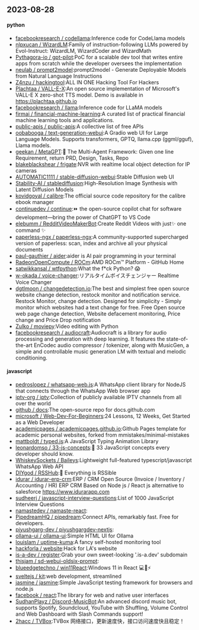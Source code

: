 ## 2023-08-28

#### python
* [facebookresearch / codellama](https://github.com/facebookresearch/codellama):Inference code for CodeLlama models
* [nlpxucan / WizardLM](https://github.com/nlpxucan/WizardLM):Family of instruction-following LLMs powered by Evol-Instruct: WizardLM, WizardCoder and WizardMath
* [Pythagora-io / gpt-pilot](https://github.com/Pythagora-io/gpt-pilot):PoC for a scalable dev tool that writes entire apps from scratch while the developer oversees the implementation
* [neulab / prompt2model](https://github.com/neulab/prompt2model):prompt2model - Generate Deployable Models from Natural Language Instructions
* [Z4nzu / hackingtool](https://github.com/Z4nzu/hackingtool):ALL IN ONE Hacking Tool For Hackers
* [Plachtaa / VALL-E-X](https://github.com/Plachtaa/VALL-E-X):An open source implementation of Microsoft's VALL-E X zero-shot TTS model. Demo is available in https://plachtaa.github.io
* [facebookresearch / llama](https://github.com/facebookresearch/llama):Inference code for LLaMA models
* [firmai / financial-machine-learning](https://github.com/firmai/financial-machine-learning):A curated list of practical financial machine learning tools and applications.
* [public-apis / public-apis](https://github.com/public-apis/public-apis):A collective list of free APIs
* [oobabooga / text-generation-webui](https://github.com/oobabooga/text-generation-webui):A Gradio web UI for Large Language Models. Supports transformers, GPTQ, llama.cpp (ggml/gguf), Llama models.
* [geekan / MetaGPT](https://github.com/geekan/MetaGPT):🌟 The Multi-Agent Framework: Given one line Requirement, return PRD, Design, Tasks, Repo
* [blakeblackshear / frigate](https://github.com/blakeblackshear/frigate):NVR with realtime local object detection for IP cameras
* [AUTOMATIC1111 / stable-diffusion-webui](https://github.com/AUTOMATIC1111/stable-diffusion-webui):Stable Diffusion web UI
* [Stability-AI / stablediffusion](https://github.com/Stability-AI/stablediffusion):High-Resolution Image Synthesis with Latent Diffusion Models
* [kovidgoyal / calibre](https://github.com/kovidgoyal/calibre):The official source code repository for the calibre ebook manager
* [continuedev / continue](https://github.com/continuedev/continue):⏩ the open-source copilot chat for software development—bring the power of ChatGPT to VS Code
* [elebumm / RedditVideoMakerBot](https://github.com/elebumm/RedditVideoMakerBot):Create Reddit Videos with just✨ one command ✨
* [paperless-ngx / paperless-ngx](https://github.com/paperless-ngx/paperless-ngx):A community-supported supercharged version of paperless: scan, index and archive all your physical documents
* [paul-gauthier / aider](https://github.com/paul-gauthier/aider):aider is AI pair programming in your terminal
* [RadeonOpenCompute / ROCm](https://github.com/RadeonOpenCompute/ROCm):AMD ROCm™ Platform - GitHub Home
* [satwikkansal / wtfpython](https://github.com/satwikkansal/wtfpython):What the f*ck Python? 😱
* [w-okada / voice-changer](https://github.com/w-okada/voice-changer):リアルタイムボイスチェンジャー Realtime Voice Changer
* [dgtlmoon / changedetection.io](https://github.com/dgtlmoon/changedetection.io):The best and simplest free open source website change detection, restock monitor and notification service. Restock Monitor, change detection. Designed for simplicity - Simply monitor which websites had a text change for free. Free Open source web page change detection, Website defacement monitoring, Price change and Price Drop notification
* [Zulko / moviepy](https://github.com/Zulko/moviepy):Video editing with Python
* [facebookresearch / audiocraft](https://github.com/facebookresearch/audiocraft):Audiocraft is a library for audio processing and generation with deep learning. It features the state-of-the-art EnCodec audio compressor / tokenizer, along with MusicGen, a simple and controllable music generation LM with textual and melodic conditioning.

#### javascript
* [pedroslopez / whatsapp-web.js](https://github.com/pedroslopez/whatsapp-web.js):A WhatsApp client library for NodeJS that connects through the WhatsApp Web browser app
* [iptv-org / iptv](https://github.com/iptv-org/iptv):Collection of publicly available IPTV channels from all over the world
* [github / docs](https://github.com/github/docs):The open-source repo for docs.github.com
* [microsoft / Web-Dev-For-Beginners](https://github.com/microsoft/Web-Dev-For-Beginners):24 Lessons, 12 Weeks, Get Started as a Web Developer
* [academicpages / academicpages.github.io](https://github.com/academicpages/academicpages.github.io):Github Pages template for academic personal websites, forked from mmistakes/minimal-mistakes
* [mattboldt / typed.js](https://github.com/mattboldt/typed.js):A JavaScript Typing Animation Library
* [leonardomso / 33-js-concepts](https://github.com/leonardomso/33-js-concepts):📜 33 JavaScript concepts every developer should know.
* [WhiskeySockets / Baileys](https://github.com/WhiskeySockets/Baileys):Lightweight full-featured typescript/javascript WhatsApp Web API
* [DIYgod / RSSHub](https://github.com/DIYgod/RSSHub):🍰 Everything is RSSible
* [idurar / idurar-erp-crm](https://github.com/idurar/idurar-erp-crm):ERP / CRM Open Source (Invoice / Inventory / Accounting / HR) ERP CRM Based on Node js / React js alternative to salesforce https://www.idurarapp.com
* [sudheerj / javascript-interview-questions](https://github.com/sudheerj/javascript-interview-questions):List of 1000 JavaScript Interview Questions
* [namastedev / namaste-react](https://github.com/namastedev/namaste-react):
* [PipedreamHQ / pipedream](https://github.com/PipedreamHQ/pipedream):Connect APIs, remarkably fast. Free for developers.
* [piyushgarg-dev / piyushgargdev-nextjs](https://github.com/piyushgarg-dev/piyushgargdev-nextjs):
* [ollama-ui / ollama-ui](https://github.com/ollama-ui/ollama-ui):Simple HTML UI for Ollama
* [louislam / uptime-kuma](https://github.com/louislam/uptime-kuma):A fancy self-hosted monitoring tool
* [hackforla / website](https://github.com/hackforla/website):Hack for LA's website
* [is-a-dev / register](https://github.com/is-a-dev/register):Grab your own sweet-looking '.is-a.dev' subdomain
* [thisjam / sd-webui-oldsix-prompt](https://github.com/thisjam/sd-webui-oldsix-prompt):
* [blueedgetechno / win11React](https://github.com/blueedgetechno/win11React):Windows 11 in React 💻🌈⚡
* [sveltejs / kit](https://github.com/sveltejs/kit):web development, streamlined
* [jasmine / jasmine](https://github.com/jasmine/jasmine):Simple JavaScript testing framework for browsers and node.js
* [facebook / react](https://github.com/facebook/react):The library for web and native user interfaces
* [SudhanPlayz / Discord-MusicBot](https://github.com/SudhanPlayz/Discord-MusicBot):An advanced discord music bot, supports Spotify, Soundcloud, YouTube with Shuffling, Volume Control and Web Dashboard with Slash Commands support!
* [2hacc / TVBox](https://github.com/2hacc/TVBox):TVBox 网络接口，更新速度快，接口访问速度快且稳定！
